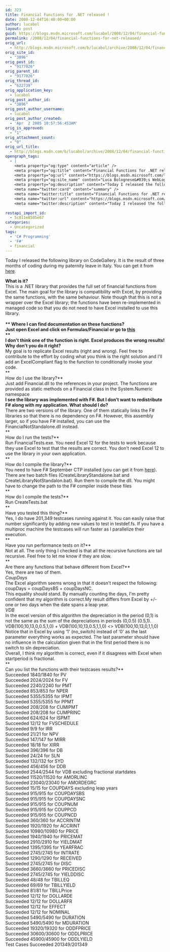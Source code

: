```yaml
---
id: 323
title: Financial Functions for .NET released !
date: 2008-12-04T16:40:00+00:00
author: lucabol
layout: post
guid: https://blogs.msdn.microsoft.com/lucabol/2008/12/04/financial-functions-for-net-released/
permalink: /2008/12/04/financial-functions-for-net-released/
orig_url:
  - http://blogs.msdn.microsoft.com/b/lucabol/archive/2008/12/04/financial-functions-for-net-released.aspx
orig_site_id:
  - "3896"
orig_post_id:
  - "9177026"
orig_parent_id:
  - "9177026"
orig_thread_id:
  - "622739"
orig_application_key:
  - lucabol
orig_post_author_id:
  - "3896"
orig_post_author_username:
  - lucabol
orig_post_author_created:
  - 'Apr  2 2005 10:57:56:453AM'
orig_is_approved:
  - "1"
orig_attachment_count:
  - "0"
orig_url_title:
  - http://blogs.msdn.com/b/lucabol/archive/2008/12/04/financial-functions-for-net-released.aspx
opengraph_tags:
  - |
    <meta property="og:type" content="article" />
    <meta property="og:title" content="Financial Functions for .NET released !" />
    <meta property="og:url" content="https://blogs.msdn.microsoft.com/lucabol/2008/12/04/financial-functions-for-net-released/" />
    <meta property="og:site_name" content="Luca Bolognese&#039;s WebLog" />
    <meta property="og:description" content="Today I released the following library on CodeGallery. It is the result of three months of coding during my paternity leave in Italy. You can get it from here. What is it? This is a .NET library that provides the full set of financial functions from Excel. The main goal for the library is compatibility..." />
    <meta name="twitter:card" content="summary" />
    <meta name="twitter:title" content="Financial Functions for .NET released !" />
    <meta name="twitter:url" content="https://blogs.msdn.microsoft.com/lucabol/2008/12/04/financial-functions-for-net-released/" />
    <meta name="twitter:description" content="Today I released the following library on CodeGallery. It is the result of three months of coding during my paternity leave in Italy. You can get it from here. What is it? This is a .NET library that provides the full set of financial functions from Excel. The main goal for the library is compatibility..." />
    
restapi_import_id:
  - 5c011e0505e67
categories:
  - Uncategorized
tags:
  - 'C# Programming'
  - 'F#'
  - financial
---
```

Today I released the following library on CodeGallery. It is the result of three months of coding during my paternity leave in Italy. You can get it from [here](http://code.msdn.microsoft.com/FinancialFunctions).

**What is it?**   
This is a .NET library that provides the full set of financial functions from Excel. The main goal for the library is compatibility with Excel, by providing the same functions, with the same behaviour. Note though that this is not a wrapper over the Excel library; the functions have been re-implemented in managed code so that you do not need to have Excel installed to use this library.&nbsp;  
**&nbsp;  
** **Where I can find documentation on these functions?**   
Just open Excel and click on Formulas/Financial or go to [this](http://office.microsoft.com/client/helppreview.aspx?AssetID=HP100791841033&ns=EXCEL&lcid=1033&CTT=3&Origin=HP100623561033)   
**  
I don't think one of the function is right. Excel produces the wrong results! Why don't you do it right?**   
My goal is to replicate Excel results (right and wrong). Feel free to contribute to the effort by coding what you think is the right solution and I'll add an ExcelCompliant flag to the function to conditionally invoke your code.   
**  
How do I use the library?**   
Just add Financial.dll to the references in your project. The functions are provided as static methods on a Financial class in the System.Numeric namespace   
**I see the library was implemented with F#. But I don’t want to redistribute F# along with my application. What should I do?**   
There are two versions of the library. One of them statically links the F# libraries so that there is no dependency on F#. However, this assembly larger, so if you have F# installed, you can use the FinancialNotStandalone.dll instead.   
**  
How do I run the tests?**   
Run FinancialTests.exe. You need Excel 12 for the tests to work because they use Excel to test that the results are correct. You don't need Excel 12 to use the library in your own application.   
**  
How do I compile the library?**   
You need to have F# September CTP installed (you can get it from [here](http://www.microsoft.com/downloads/details.aspx?FamilyID=61ad6924-93ad-48dc-8c67-60f7e7803d3c)). There are two batch files (CreateLibraryStandalone.bat and CreateLibraryNotStandalon.bat). Run them to compile the dll. You might have to change the path to the F# compiler inside these files   
**  
How do I compile the tests?**   
Run CreateTests.bat   
**  
Have you tested this thing?**   
Yes, I do have 201,349 testcases running against it. You can easily raise that number significantly by adding new values to test in testdef.fs. If you have a multiproc machine the testcases will run faster as I parallelize their execution.   
**  
Have you run performance tests on it?**   
Not at all. The only thing I checked is that all the recursive functions are tail recursive. Feel free to let me know if they are slow.   
**  
Are there any functions that behave different from Excel?**   
Yes, there are two of them.   
_CoupDays_   
The Excel algorithm seems wrong in that it doesn't respect the following:   
coupDays = coupDaysBS + coupDaysNC.   
This equality should stand. By manually counting the days, I'm pretty confident that my algorithm is correct.My result differs from Excel by +/- one or two days when the date spans a leap year.   
_VDB_   
In the excel version of this algorithm the depreciation in the period (0,1) is not the same as the sum of the depreciations in periods (0,0.5) (0.5,1).   
VDB(100,10,13,0,0.5,1,0) + VDB(100,10,13,0.5,1,1,0) <> VDB(100,10,13,0,1,1,0)   
Notice that in Excel by using &#8216;1' (no_switch) instead of &#8216;0' as the last parameter everything works as expected. The last parameter should have no influence in the calculation given that in the first period there is no switch to sln depreciation.   
Overall, I think my algorithm is correct, even if it disagrees with Excel when startperiod is fractional.   
**  
Can you list the functions with their testcases results?**   
Succeeded 1840/1840 for PV   
Succeeded 2024/2024 for FV   
Succeeded 2240/2240 for PMT   
Succeeded 853/853 for NPER   
Succeeded 5355/5355 for IPMT   
Succeeded 5355/5355 for PPMT   
Succeeded 208/208 for CUMIPMT   
Succeeded 208/208 for CUMPRINC   
Succeeded 624/624 for ISPMT   
Succeeded 12/12 for FVSCHEDULE   
Succeeded 9/9 for IRR   
Succeeded 21/21 for NPV   
Succeeded 147/147 for MIRR   
Succeeded 18/18 for XIRR   
Succeeded 396/396 for DB   
Succeeded 24/24 for SLN   
Succeeded 132/132 for SYD   
Succeeded 456/456 for DDB   
Succeeded 2544/2544 for VDB excluding fractional startdates   
Succeeded 11520/11520 for AMORLINC   
Succeeded 23040/23040 for AMORDEGRC   
Succeeded 15/15 for COUPDAYS excluding leap years   
Succeeded 915/915 for COUPDAYSBS   
Succeeded 915/915 for COUPDAYSNC   
Succeeded 915/915 for COUPNUM   
Succeeded 915/915 for COUPPCD   
Succeeded 915/915 for COUPNCD   
Succeeded 360/360 for ACCRINTM   
Succeeded 1920/1920 for ACCRINT   
Succeeded 10980/10980 for PRICE   
Succeeded 1940/1940 for PRICEMAT   
Succeeded 2910/2910 for YIELDMAT   
Succeeded 1395/1395 for YEARFRAC   
Succeeded 2745/2745 for INTRATE   
Succeeded 1290/1290 for RECEIVED   
Succeeded 2745/2745 for DISC   
Succeeded 3660/3660 for PRICEDISC   
Succeeded 2745/2745 for YIELDDISC   
Succeeded 48/48 for TBILLEQ   
Succeeded 69/69 for TBILLYIELD   
Succeeded 81/81 for TBILLPrice   
Succeeded 12/12 for DOLLARDE   
Succeeded 12/12 for DOLLARFR   
Succeeded 12/12 for EFFECT   
Succeeded 12/12 for NOMINAL   
Succeeded 5490/5490 for DURATION   
Succeeded 5490/5490 for MDURATION   
Succeeded 19320/19320 for ODDFPRICE   
Succeeded 30600/30600 for ODDLPRICE   
Succeeded 45900/45900 for ODDLYIELD   
Test Cases Succeeded 201349/201349